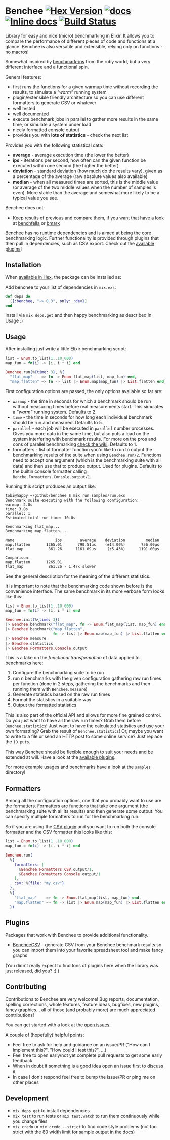 # Benchee [![Hex Version](https://img.shields.io/hexpm/v/benchee.svg)](https://hex.pm/packages/benchee) [![docs](https://img.shields.io/badge/docs-hexpm-blue.svg)](https://hexdocs.pm/benchee/) [![Inline docs](http://inch-ci.org/github/PragTob/benchee.svg)](http://inch-ci.org/github/PragTob/benchee) [![Build Status](https://travis-ci.org/PragTob/benchee.svg?branch=master)](https://travis-ci.org/PragTob/benchee)

Library for easy and nice (micro) benchmarking in Elixir. It allows you to compare the performance of different pieces of code and functions at a glance. Benchee is also versatile and extensible, relying only on functions - no macros!

Somewhat inspired by [benchmark-ips](https://github.com/evanphx/benchmark-ips) from the ruby world, but a very different interface and a functional spin.

General features:

* first runs the functions for a given warmup time without recording the results, to simulate a _"warm"_ running system
* plugin/extensible friendly architecture so you can use different formatters to generate CSV or whatever
* well tested
* well documented
* execute benchmark jobs in parallel to gather more results in the same time, or simulate a system under load
* nicely formatted console output
* provides you with **lots of statistics** - check the next list

Provides you with the following statistical data:

* **average**   - average execution time (the lower the better)
* **ips**       - iterations per second, how often can the given function be executed within one second (the higher the better)
* **deviation** - standard deviation (how much do the results vary), given as a percentage of the average (raw absolute values also available)
* **median**    - when all measured times are sorted, this is the middle value (or average of the two middle values when the number of samples is even). More stable than the average and somewhat more likely to be a typical value you see.

Benchee does not:

* Keep results of previous and compare them, if you want that have a look at [benchfella](https://github.com/alco/benchfella) or [bmark](https://github.com/joekain/bmark)

Benchee has no runtime dependencies and is aimed at being the core benchmarking logic. Further functionality is provided through plugins that then pull in dependencies, such as CSV export. Check out the [available plugins](#plugins)!

## Installation

When [available in Hex](https://hex.pm/docs/publish), the package can be installed as:

Add benchee to your list of dependencies in `mix.exs`:

```elixir
def deps do
  [{:benchee, "~> 0.3", only: :dev}]
end
```

Install via `mix deps.get` and then happy benchmarking as described in Usage :)

## Usage

After installing just write a little Elixir benchmarking script:

```elixir
list = Enum.to_list(1..10_000)
map_fun = fn(i) -> [i, i * i] end

Benchee.run(%{time: 3}, %{
  "flat_map"    => fn -> Enum.flat_map(list, map_fun) end,
  "map.flatten" => fn -> list |> Enum.map(map_fun) |> List.flatten end})
```

First configuration options are passed, the only options available so far are:

* `warmup` - the time in seconds for which a benchmark should be run without measuring times before real measurements start. This simulates a _"warm"_ running system. Defaults to 2.
* `time`   - the time in seconds for how long each individual benchmark should be run and measured. Defaults to 5.
* `parallel` - each job will be executed in `parallel` number processes. Gives you more data in the same time, but also puts a load on the system interfering with benchmark results. For more on the pros and cons of parallel benchmarking [check the wiki](https://github.com/PragTob/benchee/wiki/Parallel-Benchmarking). Defaults to 1.
* formatters - list of formatter function you'd like to run to output the benchmarking results of the suite when using `Benchee.run/2`. Functions need to accept one argument (which is the benchmarking suite with all data) and then use that to produce output. Used for plugins. Defaults to the builtin console formatter calling `Benche.Formatters.Console.output/1`.


Running this script produces an output like:

```
tobi@happy ~/github/benchee $ mix run samples/run.exs
Benchmark suite executing with the following configuration:
warmup: 2.0s
time: 3.0s
parallel: 1
Estimated total run time: 10.0s

Benchmarking flat_map...
Benchmarking map.flatten...

Name                  ips        average    deviation         median
map.flatten       1265.01       790.51μs    (±14.00%)       756.00μs
flat_map           861.26      1161.09μs     (±5.43%)      1191.00μs

Comparison:
map.flatten       1265.01
flat_map           861.26 - 1.47x slower

```

See the general description for the meaning of the different statistics.

It is important to note that the benchmarking code shown before is the convenience interface. The same benchmark in its more verbose form looks like this:

```elixir
list = Enum.to_list(1..10_000)
map_fun = fn(i) -> [i, i * i] end

Benchee.init(%{time: 3})
|> Benchee.benchmark("flat_map", fn -> Enum.flat_map(list, map_fun) end)
|> Benchee.benchmark("map.flatten",
                     fn -> list |> Enum.map(map_fun) |> List.flatten end)
|> Benchee.measure
|> Benchee.statistics
|> Benchee.Formatters.Console.output
```

This is a take on the _functional transformation_ of data applied to benchmarks here:

1. Configure the benchmarking suite to be run
2. run n benchmarks with the given configuration gathering raw run times per function (done in 2 steps, gathering the benchmarks and then running them with `Benchee.measure`)
3. Generate statistics based on the raw run times
4. Format the statistics in a suitable way
5. Output the formatted statistics

This is also part of the official API and allows for more fine grained control.
Do you just want to have all the raw run times? Grab them before `Benchee.statistics`! Just want to have the calculated statistics and use your own formatting? Grab the result of `Benchee.statistics`! Or, maybe you want to write to a file or send an HTTP post to some online service? Just replace the `IO.puts`.

This way Benchee should be flexible enough to suit your needs and be extended at will. Have a look at the [available plugins](#plugins).

For more example usages and benchmarks have a look at the [`samples`](https://github.com/PragTob/benchee/tree/master/samples) directory!

## Formatters

Among all the configuration options, one that you probably want to use are the formatters. Formatters are functions that take one argument (the benchmarking suite with all its results) and then generate some output. You can specify multiple formatters to run for the benchmarking run.

So if you are using the [CSV plugin](https://github.com/PragTob/benchee_csv) and you want to run both the console formatter and the CSV formatter this looks like this:

```elixir
list = Enum.to_list(1..10_000)
map_fun = fn(i) -> [i, i * i] end

Benchee.run(
  %{
    formatters: [
      &Benchee.Formatters.CSV.output/1,
      &Benchee.Formatters.Console.output/1
    ],
    csv: %{file: "my.csv"}
  },
  %{
    "flat_map"    => fn -> Enum.flat_map(list, map_fun) end,
    "map.flatten" => fn -> list |> Enum.map(map_fun) |> List.flatten end
  })
```

## Plugins

Packages that work with Benchee to provide additional functionality.

* [BencheeCSV](//github.com/PragTob/benchee_csv) - generate CSV from your Benchee benchmark results so you can import them into your favorite spreadsheet tool and make fancy graphs

(You didn't really expect to find tons of plugins here when the library was just released, did you? ;) )

## Contributing

Contributions to Benchee are very welcome! Bug reports, documentation, spelling corrections, whole features, feature ideas, bugfixes, new plugins, fancy graphics... all of those (and probably more) are much appreciated contributions!

You can get started with a look at the [open issues](https://github.com/PragTob/benchee/issues).

A couple of (hopefully) helpful points:

* Feel free to ask for help and guidance on an issue/PR ("How can I implement this?", "How could I test this?", ...)
* Feel free to open early/not yet complete pull requests to get some early feedback
* When in doubt if something is a good idea open an issue first to discuss it
* In case I don't respond feel free to bump the issue/PR or ping me on other places

## Development

* `mix deps.get` to install dependencies
* `mix test` to run tests or `mix test.watch` to run them continuously while you change files
* `mix credo` or `mix credo --strict` to find code style problems (not too strict with the 80 width limit for sample output in the docs)
